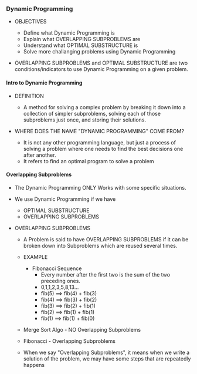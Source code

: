 ### Dynamic Programming

- OBJECTIVES

  - Define what Dynamic Programming is
  - Explain what OVERLAPPING SUBPROBLEMS are
  - Understand what OPTIMAL SUBSTRUCTURE is
  - Solve more challanging problems using Dynamic Programming

- OVERLAPPING SUBPROBLEMS and OPTIMAL SUBSTRUCTURE are two conditions/indicators to use
  Dynamic Programming on a given problem.

#### Intro to Dynamic Programming

- DEFINITION

  - A method for solving a complex problem by breaking it down into a collection of simpler subproblems,
    solving each of those subproblems just once, and storing their solutions.

- WHERE DOES THE NAME "DYNAMIC PROGRAMMING" COME FROM?
  - It is not any other programming language, but just a process of solving a problem where one needs
    to find the best decisions one after another.
  - It refers to find an optimal program to solve a problem

#### Overlapping Subproblems

- The Dynamic Programming ONLY Works with some specific situations.
- We use Dynamic Programming if we have

  - OPTIMAL SUBSTRUCTURE
  - OVERLAPPING SUBPROBLEMS

- OVERLAPPING SUBPROBLEMS

  - A Problem is said to have OVERLAPPING SUBPROBLEMS if it can be broken down into Subproblems
    which are reused several times.

  - EXAMPLE

    - Fibonacci Sequence
      - Every number after the first two is the sum of the two preceding ones.
      - 0,1,1,2,3,5,8,13...
      - fib(5) ==> fib(4) + fib(3)
      - fib(4) ==> fib(3) + fib(2)
      - fib(3) ==> fib(2) + fib(1)
      - fib(2) ==> fib(1) + fib(1)
      - fib(1) ==> fib(1) + fib(0)

  - Merge Sort Algo - NO Overlapping Subproblems
  - Fibonacci - Overlapping Subproblems
  - When we say "Overlapping Subproblems", it means when we write a solution of the problem, we
    may have some steps that are repeatedly happens
